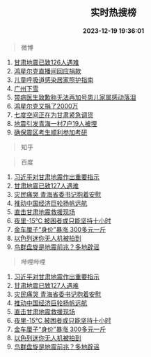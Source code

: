<div align="center"><h2>实时热搜榜</h2><h4>2023-12-19 19:36:01</h4></div>

> 微博  

1. [甘肃地震已致126人遇难](https://s.weibo.com/weibo?q=%23%E7%94%98%E8%82%83%E5%9C%B0%E9%9C%87%E5%B7%B2%E8%87%B4126%E4%BA%BA%E9%81%87%E9%9A%BE%23&t=31&band_rank=1&Refer=top)<br />
2. [鸿星尔克直播间回应捐款](https://s.weibo.com/weibo?q=%23%E9%B8%BF%E6%98%9F%E5%B0%94%E5%85%8B%E7%9B%B4%E6%92%AD%E9%97%B4%E5%9B%9E%E5%BA%94%E6%8D%90%E6%AC%BE%23&t=31&band_rank=2&Refer=top)<br />
3. [儿童呼吸道感染居家照护指南](https://s.weibo.com/weibo?q=%23%E5%84%BF%E7%AB%A5%E5%91%BC%E5%90%B8%E9%81%93%E6%84%9F%E6%9F%93%E5%B1%85%E5%AE%B6%E7%85%A7%E6%8A%A4%E6%8C%87%E5%8D%97%23&t=31&band_rank=3&Refer=top)<br />
4. [广州下雪](https://s.weibo.com/weibo?q=%E5%B9%BF%E5%B7%9E%E4%B8%8B%E9%9B%AA&t=31&band_rank=4&Refer=top)<br />
5. [带病医生致歉称无法再加号患儿家属感动落泪](https://s.weibo.com/weibo?q=%23%E5%B8%A6%E7%97%85%E5%8C%BB%E7%94%9F%E8%87%B4%E6%AD%89%E7%A7%B0%E6%97%A0%E6%B3%95%E5%86%8D%E5%8A%A0%E5%8F%B7%E6%82%A3%E5%84%BF%E5%AE%B6%E5%B1%9E%E6%84%9F%E5%8A%A8%E8%90%BD%E6%B3%AA%23&t=31&band_rank=5&Refer=top)<br />
6. [鸿星尔克又捐了2000万](https://s.weibo.com/weibo?q=%23%E9%B8%BF%E6%98%9F%E5%B0%94%E5%85%8B%E5%8F%88%E6%8D%90%E4%BA%862000%E4%B8%87%23&t=31&band_rank=6&Refer=top)<br />
7. [七度空间正在为甘肃紧急调货](https://s.weibo.com/weibo?q=%23%E4%B8%83%E5%BA%A6%E7%A9%BA%E9%97%B4%E6%AD%A3%E5%9C%A8%E4%B8%BA%E7%94%98%E8%82%83%E7%B4%A7%E6%80%A5%E8%B0%83%E8%B4%A7%23&t=31&band_rank=7&Refer=top)<br />
8. [地震引发青海一村7户19人被埋](https://s.weibo.com/weibo?q=%23%E5%9C%B0%E9%9C%87%E5%BC%95%E5%8F%91%E9%9D%92%E6%B5%B7%E4%B8%80%E6%9D%917%E6%88%B719%E4%BA%BA%E8%A2%AB%E5%9F%8B%23&t=31&band_rank=8&Refer=top)<br />
9. [确保震区考生顺利参加考研](https://s.weibo.com/weibo?q=%23%E7%A1%AE%E4%BF%9D%E9%9C%87%E5%8C%BA%E8%80%83%E7%94%9F%E9%A1%BA%E5%88%A9%E5%8F%82%E5%8A%A0%E8%80%83%E7%A0%94%23&t=31&band_rank=9&Refer=top)<br />

> 知乎  


> 百度  

1. [习近平对甘肃地震作出重要指示](https://www.baidu.com/s?wd=%E4%B9%A0%E8%BF%91%E5%B9%B3%E5%AF%B9%E7%94%98%E8%82%83%E5%9C%B0%E9%9C%87%E4%BD%9C%E5%87%BA%E9%87%8D%E8%A6%81%E6%8C%87%E7%A4%BA&sa=fyb_news&rsv_dl=fyb_news)<br />
2. [甘肃地震已致127人遇难](https://www.baidu.com/s?wd=%E7%94%98%E8%82%83%E5%9C%B0%E9%9C%87%E5%B7%B2%E8%87%B4127%E4%BA%BA%E9%81%87%E9%9A%BE&sa=fyb_news&rsv_dl=fyb_news)<br />
3. [灾民痛哭 青海省委书记抱着安慰](https://www.baidu.com/s?wd=%E7%81%BE%E6%B0%91%E7%97%9B%E5%93%AD+%E9%9D%92%E6%B5%B7%E7%9C%81%E5%A7%94%E4%B9%A6%E8%AE%B0%E6%8A%B1%E7%9D%80%E5%AE%89%E6%85%B0&sa=fyb_news&rsv_dl=fyb_news)<br />
4. [推动中国经济巨轮扬帆远航](https://www.baidu.com/s?wd=%E6%8E%A8%E5%8A%A8%E4%B8%AD%E5%9B%BD%E7%BB%8F%E6%B5%8E%E5%B7%A8%E8%BD%AE%E6%89%AC%E5%B8%86%E8%BF%9C%E8%88%AA&sa=fyb_news&rsv_dl=fyb_news)<br />
5. [直击甘肃地震救援现场](https://www.baidu.com/s?wd=%E7%9B%B4%E5%87%BB%E7%94%98%E8%82%83%E5%9C%B0%E9%9C%87%E6%95%91%E6%8F%B4%E7%8E%B0%E5%9C%BA&sa=fyb_news&rsv_dl=fyb_news)<br />
6. [夜里-15℃ 被困者或只能坚持十小时](https://www.baidu.com/s?wd=%E5%A4%9C%E9%87%8C-15%E2%84%83+%E8%A2%AB%E5%9B%B0%E8%80%85%E6%88%96%E5%8F%AA%E8%83%BD%E5%9D%9A%E6%8C%81%E5%8D%81%E5%B0%8F%E6%97%B6&sa=fyb_news&rsv_dl=fyb_news)<br />
7. [金车厘子“身价”暴涨 300多元一斤](https://www.baidu.com/s?wd=%E9%87%91%E8%BD%A6%E5%8E%98%E5%AD%90%E2%80%9C%E8%BA%AB%E4%BB%B7%E2%80%9D%E6%9A%B4%E6%B6%A8+300%E5%A4%9A%E5%85%83%E4%B8%80%E6%96%A4&sa=fyb_news&rsv_dl=fyb_news)<br />
8. [以色列迷你无人机被拍到](https://www.baidu.com/s?wd=%E4%BB%A5%E8%89%B2%E5%88%97%E8%BF%B7%E4%BD%A0%E6%97%A0%E4%BA%BA%E6%9C%BA%E8%A2%AB%E6%8B%8D%E5%88%B0&sa=fyb_news&rsv_dl=fyb_news)<br />
9. [鸟群盘旋是地震前兆？多地辟谣](https://www.baidu.com/s?wd=%E9%B8%9F%E7%BE%A4%E7%9B%98%E6%97%8B%E6%98%AF%E5%9C%B0%E9%9C%87%E5%89%8D%E5%85%86%EF%BC%9F%E5%A4%9A%E5%9C%B0%E8%BE%9F%E8%B0%A3&sa=fyb_news&rsv_dl=fyb_news)<br />

> 哔哩哔哩  

1. [习近平对甘肃地震作出重要指示](https://www.baidu.com/s?wd=%E4%B9%A0%E8%BF%91%E5%B9%B3%E5%AF%B9%E7%94%98%E8%82%83%E5%9C%B0%E9%9C%87%E4%BD%9C%E5%87%BA%E9%87%8D%E8%A6%81%E6%8C%87%E7%A4%BA&sa=fyb_news&rsv_dl=fyb_news)<br />
2. [甘肃地震已致127人遇难](https://www.baidu.com/s?wd=%E7%94%98%E8%82%83%E5%9C%B0%E9%9C%87%E5%B7%B2%E8%87%B4127%E4%BA%BA%E9%81%87%E9%9A%BE&sa=fyb_news&rsv_dl=fyb_news)<br />
3. [灾民痛哭 青海省委书记抱着安慰](https://www.baidu.com/s?wd=%E7%81%BE%E6%B0%91%E7%97%9B%E5%93%AD+%E9%9D%92%E6%B5%B7%E7%9C%81%E5%A7%94%E4%B9%A6%E8%AE%B0%E6%8A%B1%E7%9D%80%E5%AE%89%E6%85%B0&sa=fyb_news&rsv_dl=fyb_news)<br />
4. [推动中国经济巨轮扬帆远航](https://www.baidu.com/s?wd=%E6%8E%A8%E5%8A%A8%E4%B8%AD%E5%9B%BD%E7%BB%8F%E6%B5%8E%E5%B7%A8%E8%BD%AE%E6%89%AC%E5%B8%86%E8%BF%9C%E8%88%AA&sa=fyb_news&rsv_dl=fyb_news)<br />
5. [直击甘肃地震救援现场](https://www.baidu.com/s?wd=%E7%9B%B4%E5%87%BB%E7%94%98%E8%82%83%E5%9C%B0%E9%9C%87%E6%95%91%E6%8F%B4%E7%8E%B0%E5%9C%BA&sa=fyb_news&rsv_dl=fyb_news)<br />
6. [夜里-15℃ 被困者或只能坚持十小时](https://www.baidu.com/s?wd=%E5%A4%9C%E9%87%8C-15%E2%84%83+%E8%A2%AB%E5%9B%B0%E8%80%85%E6%88%96%E5%8F%AA%E8%83%BD%E5%9D%9A%E6%8C%81%E5%8D%81%E5%B0%8F%E6%97%B6&sa=fyb_news&rsv_dl=fyb_news)<br />
7. [金车厘子“身价”暴涨 300多元一斤](https://www.baidu.com/s?wd=%E9%87%91%E8%BD%A6%E5%8E%98%E5%AD%90%E2%80%9C%E8%BA%AB%E4%BB%B7%E2%80%9D%E6%9A%B4%E6%B6%A8+300%E5%A4%9A%E5%85%83%E4%B8%80%E6%96%A4&sa=fyb_news&rsv_dl=fyb_news)<br />
8. [以色列迷你无人机被拍到](https://www.baidu.com/s?wd=%E4%BB%A5%E8%89%B2%E5%88%97%E8%BF%B7%E4%BD%A0%E6%97%A0%E4%BA%BA%E6%9C%BA%E8%A2%AB%E6%8B%8D%E5%88%B0&sa=fyb_news&rsv_dl=fyb_news)<br />
9. [鸟群盘旋是地震前兆？多地辟谣](https://www.baidu.com/s?wd=%E9%B8%9F%E7%BE%A4%E7%9B%98%E6%97%8B%E6%98%AF%E5%9C%B0%E9%9C%87%E5%89%8D%E5%85%86%EF%BC%9F%E5%A4%9A%E5%9C%B0%E8%BE%9F%E8%B0%A3&sa=fyb_news&rsv_dl=fyb_news)<br />
